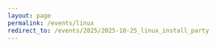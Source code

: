 ```yaml
---
layout: page
permalink: /events/linux
redirect_to: /events/2025/2025-10-25_linux_install_party
---
```

